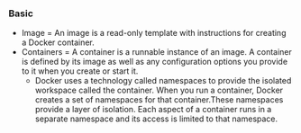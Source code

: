 ### Basic
* Image = An image is a read-only template with instructions for creating a Docker container.
* Containers = A container is a runnable instance of an image. A container is defined by its image as well as any configuration options you provide to it when you create or start it. 
    * Docker uses a technology called namespaces to provide the isolated workspace called the container. When you run a container, Docker creates a set of namespaces for that container.These namespaces provide a layer of isolation. Each aspect of a container runs in a separate namespace and its access is limited to that namespace.